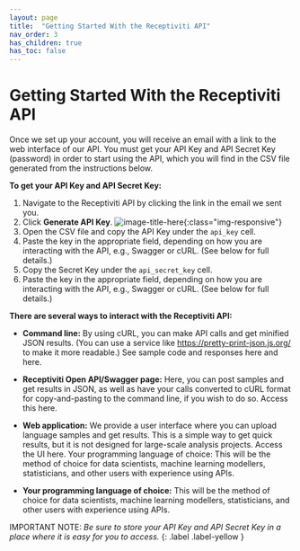 ```yaml
---
layout: page
title:  "Getting Started With the Receptiviti API"
nav_order: 3
has_children: true
has_toc: false
---
```


# Getting Started With the Receptiviti API

Once we set up your account, you will receive an email with a link to the web interface of our API. You must get your API Key and API Secret Key (password) in order to start using the API, which you will find in the CSV file generated from the instructions below.

**To get your API Key and API Secret Key:**

1. Navigate to the Receptiviti API by clicking the link in the email we sent you.
2. Click **Generate API Key**.
![image-title-here](https://lh4.googleusercontent.com/FWDt9kqBIhDtoiwQaIb9mISBCd04B8AFCP7Pgrb86s_J-3TeTL1wbgfwAj8sx-HxLN8bH2fiLVAYq1JU-SAy90WV6s4tRXdcUx3ZODK-W-7BdQXtXRG8YwG1i8rXmg){:class="img-responsive"}
3. Open the CSV file and copy the API Key under the ```api_key``` cell.
4. Paste the key in the appropriate field, depending on how you are interacting with the API, e.g., Swagger or cURL. (See below for full details.)
5. Copy the Secret Key under the ```api_secret_key``` cell.
6. Paste the key in the appropriate field, depending on how you are interacting with the API, e.g., Swagger or cURL. (See below for full details.)


**There are several ways to interact with the Receptiviti API:**

- **Command line:** By using cURL, you can make API calls and get minified JSON results. (You can use a service like <https://pretty-print-json.js.org/> to make it more readable.) See sample code and responses here and here.

- **Receptiviti Open API/Swagger page:** Here, you can post samples and get results in JSON, as well as have your calls converted to cURL format for copy-and-pasting to the command line, if you wish to do so. Access this here.

- **Web application:** We provide a user interface where you can upload language samples and get results. This is a simple way to get quick results, but it is not designed for large-scale analysis projects. Access the UI here.
Your programming language of choice: This will be the method of choice for data scientists, machine learning modellers, statisticians, and other users with experience using APIs.

-  **Your programming language of choice:** This will be the method of choice for data scientists, machine learning modellers, statisticians, and other users with experience using APIs.

IMPORTANT NOTE: _Be sure to store your API Key and API Secret Key in a place where it is easy for you to access._
{: .label .label-yellow }
